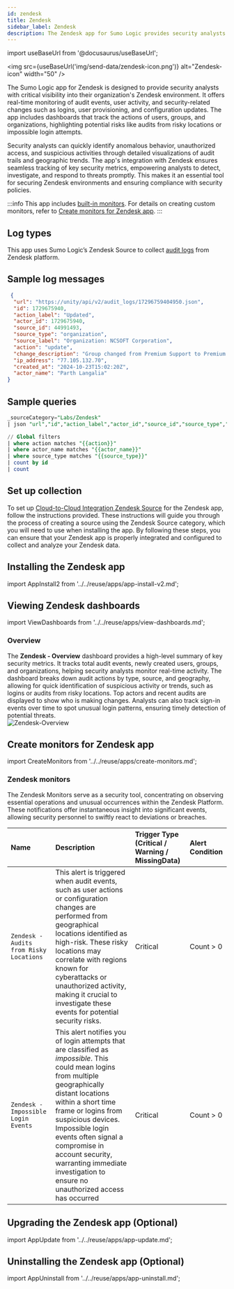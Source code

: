 ```yaml
---
id: zendesk
title: Zendesk
sidebar_label: Zendesk
description: The Zendesk app for Sumo Logic provides security analysts with critical visibility into their Zendesk environment.
---
```


import useBaseUrl from '@docusaurus/useBaseUrl';

<img src={useBaseUrl('img/send-data/zendesk-icon.png')} alt="Zendesk-icon" width="50" />

The Sumo Logic app for Zendesk is designed to provide security analysts with critical visibility into their organization's Zendesk environment. It offers real-time monitoring of audit events, user activity, and security-related changes such as logins, user provisioning, and configuration updates. The app includes dashboards that track the actions of users, groups, and organizations, highlighting potential risks like audits from risky locations or impossible login attempts. 

Security analysts can quickly identify anomalous behavior, unauthorized access, and suspicious activities through detailed visualizations of audit trails and geographic trends. The app's integration with Zendesk ensures seamless tracking of key security metrics, empowering analysts to detect, investigate, and respond to threats promptly. This makes it an essential tool for securing Zendesk environments and ensuring compliance with security policies.

:::info
This app includes [built-in monitors](#zendesk-monitors). For details on creating custom monitors, refer to [Create monitors for Zendesk app](#create-monitors-for-zendesk-app).
:::

## Log types

This app uses Sumo Logic’s Zendesk Source to collect [audit logs](https://developer.zendesk.com/api-reference/ticketing/account-configuration/audit_logs/) from Zendesk platform.

## Sample log messages

```json title="Event Log"
 {
  "url": "https://unity/api/v2/audit_logs/17296759404950.json",
  "id": 1729675940,
  "action_label": "Updated",
  "actor_id": 1729675940,
  "source_id": 44991493,
  "source_type": "organization",
  "source_label": "Organization: NCSOFT Corporation",
  "action": "update",
  "change_description": "Group changed from Premium Support to Premium Support Korea",
  "ip_address": "77.105.132.70",
  "created_at": "2024-10-23T15:02:20Z",
  "actor_name": "Parth Langalia"
}
```
## Sample queries

```sql title="Total Audits"
_sourceCategory="Labs/Zendesk"
| json "url","id","action_label","actor_id","source_id","source_type","source_label","action","change_description","ip_address","created_at","actor_name" as url, id, action_label, actor_id, source_id, source_type, source_label, action, change_description, ip_address, created_at, actor_name nodrop

// Global filters
| where action matches "{{action}}"
| where actor_name matches "{{actor_name}}"
| where source_type matches "{{source_type}}"
| count by id
| count
```

## Set up collection

To set up [Cloud-to-Cloud Integration Zendesk Source](/docs/send-data/hosted-collectors/cloud-to-cloud-integration-framework/zendesk-source) for the Zendesk app, follow the instructions provided. These instructions will guide you through the process of creating a source using the Zendesk Source category, which you will need to use when installing the app. By following these steps, you can ensure that your Zendesk app is properly integrated and configured to collect and analyze your Zendesk data.

## Installing the Zendesk app​

import AppInstall2 from '../../reuse/apps/app-install-v2.md';

<AppInstall2/>

## Viewing Zendesk dashboards​​

import ViewDashboards from '../../reuse/apps/view-dashboards.md';

<ViewDashboards/>

### Overview

The **Zendesk - Overview** dashboard provides a high-level summary of key security metrics. It tracks total audit events, newly created users, groups, and organizations, helping security analysts monitor real-time activity. The dashboard breaks down audit actions by type, source, and geography, allowing for quick identification of suspicious activity or trends, such as logins or audits from risky locations. Top actors and recent audits are displayed to show who is making changes. Analysts can also track sign-in events over time to spot unusual login patterns, ensuring timely detection of potential threats. <br/><img src='https://sumologic-app-data-v2.s3.us-east-1.amazonaws.com/dashboards/Zendesk/Zendesk-Overview.png' alt="Zendesk-Overview" />

## Create monitors for Zendesk app

import CreateMonitors from '../../reuse/apps/create-monitors.md';

<CreateMonitors/>

### Zendesk monitors

The Zendesk Monitors serve as a security tool, concentrating on observing essential operations and unusual occurrences within the Zendesk Platform. These notifications offer instantaneous insight into significant events, allowing security personnel to swiftly react to deviations or breaches.

| Name | Description | Trigger Type (Critical / Warning / MissingData) | Alert Condition | 
|:--|:--|:--|:--|
| `Zendesk - Audits from Risky Locations` | This alert is triggered when audit events, such as user actions or configuration changes are performed from geographical locations identified as high-risk. These risky locations may correlate with regions known for cyberattacks or unauthorized activity, making it crucial to investigate these events for potential security risks. | Critical | Count > 0 | 
| `Zendesk - Impossible Login Events` | This alert notifies you of login attempts that are classified as *impossible*. This could mean logins from multiple geographically distant locations within a short time frame or logins from suspicious devices. Impossible login events often signal a compromise in account security, warranting immediate investigation to ensure no unauthorized access has occurred | Critical | Count > 0|


## Upgrading the Zendesk app (Optional)

import AppUpdate from '../../reuse/apps/app-update.md';

<AppUpdate/>

## Uninstalling the Zendesk app (Optional)

import AppUninstall from '../../reuse/apps/app-uninstall.md';

<AppUninstall/>